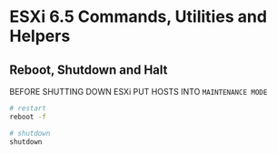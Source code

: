 # ESXi 6.5 Commands, Utilities and Helpers

## Reboot, Shutdown and Halt
BEFORE SHUTTING DOWN ESXi PUT HOSTS INTO ```MAINTENANCE MODE```

```bash
# restart
reboot -f

# shutdown
shutdown
```
